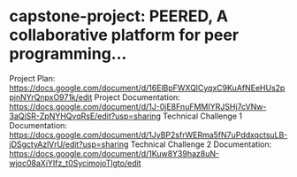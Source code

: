 # capstone-project: PEERED, A collaborative platform for peer programming...
Project Plan: https://docs.google.com/document/d/16ElBpFWXQlCyqxC9KuAfNEeHUs2ppjnNYrQnpxO971k/edit
Project Documentation: https://docs.google.com/document/d/1J-0jE8FnuFMMIYRJSHj7cVNw-3aQiSR-ZpNYHQvqRsE/edit?usp=sharing
Technical Challenge 1 Documentation: https://docs.google.com/document/d/1JyBP2sfrWERma5fN7uPddxqctsuLB-jDSgctyAzlVrU/edit?usp=sharing
Technical Challenge 2 Documentation: https://docs.google.com/document/d/1Kuw8Y39haz8uN-wjoc08aXiYIfz_t0SycimojoTlgto/edit



